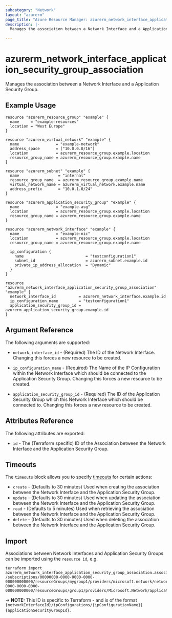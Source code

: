 ```yaml
---
subcategory: "Network"
layout: "azurerm"
page_title: "Azure Resource Manager: azurerm_network_interface_application_security_group_association"
description: |-
  Manages the association between a Network Interface and a Application Security Group

---
```


# azurerm_network_interface_application_security_group_association

Manages the association between a Network Interface and a Application Security Group.

## Example Usage

```hcl
resource "azurerm_resource_group" "example" {
  name     = "example-resources"
  location = "West Europe"
}

resource "azurerm_virtual_network" "example" {
  name                = "example-network"
  address_space       = ["10.0.0.0/16"]
  location            = azurerm_resource_group.example.location
  resource_group_name = azurerm_resource_group.example.name
}

resource "azurerm_subnet" "example" {
  name                 = "internal"
  resource_group_name  = azurerm_resource_group.example.name
  virtual_network_name = azurerm_virtual_network.example.name
  address_prefix       = "10.0.1.0/24"
}

resource "azurerm_application_security_group" "example" {
  name                = "example-asg"
  location            = azurerm_resource_group.example.location
  resource_group_name = azurerm_resource_group.example.name
}

resource "azurerm_network_interface" "example" {
  name                = "example-nic"
  location            = azurerm_resource_group.example.location
  resource_group_name = azurerm_resource_group.example.name

  ip_configuration {
    name                           = "testconfiguration1"
    subnet_id                      = azurerm_subnet.example.id
    private_ip_address_allocation  = "Dynamic"
  }
}

resource "azurerm_network_interface_application_security_group_association" "example" {
  network_interface_id          = azurerm_network_interface.example.id
  ip_configuration_name         = "testconfiguration1"
  application_security_group_id = azurerm_application_security_group.example.id
}
```

## Argument Reference

The following arguments are supported:

* `network_interface_id` - (Required) The ID of the Network Interface. Changing this forces a new resource to be created.

* `ip_configuration_name` - (Required) The Name of the IP Configuration within the Network Interface which should be connected to the Application Security Group. Changing this forces a new resource to be created.

* `application_security_group_id` - (Required) The ID of the Application Security Group which this Network Interface which should be connected to. Changing this forces a new resource to be created.

## Attributes Reference

The following attributes are exported:

* `id` - The (Terraform specific) ID of the Association between the Network Interface and the Application Security Group.

## Timeouts

The `timeouts` block allows you to specify [timeouts](https://www.terraform.io/docs/configuration/resources.html#timeouts) for certain actions:

* `create` - (Defaults to 30 minutes) Used when creating the association between the Network Interface and the Application Security Group.
* `update` - (Defaults to 30 minutes) Used when updating the association between the Network Interface and the Application Security Group.
* `read` - (Defaults to 5 minutes) Used when retrieving the association between the Network Interface and the Application Security Group.
* `delete` - (Defaults to 30 minutes) Used when deleting the association between the Network Interface and the Application Security Group.

## Import

Associations between Network Interfaces and Application Security Groups can be imported using the `resource id`, e.g.


```shell
terraform import azurerm_network_interface_application_security_group_association.association1 /subscriptions/00000000-0000-0000-0000-000000000000/resourceGroups/mygroup1/providers/microsoft.network/networkInterfaces/nic1/ipConfigurations/example|/subscriptions/00000000-0000-0000-0000-000000000000/resourceGroups/group1/providers/Microsoft.Network/applicationSecurityGroups/securityGroup1
```

-> **NOTE:** This ID is specific to Terraform - and is of the format `{networkInterfaceId}/ipConfigurations/{ipConfigurationName}|{applicationSecurityGroupId}`.
